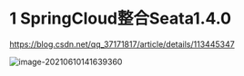 # 1 SpringCloud整合Seata1.4.0

https://blog.csdn.net/qq_37171817/article/details/113445347

![image-20210610141639360](https://alphahub-test-bucket.oss-cn-shanghai.aliyuncs.com/image/image-20210610141639360.png)